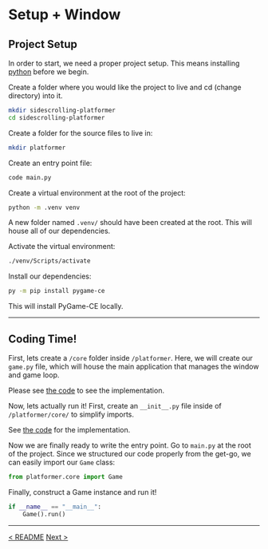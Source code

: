 # Setup + Window

## Project Setup

In order to start, we need a proper project setup. This means installing [python](http://python.org) before we begin.

Create a folder where you would like the project to live and cd (change directory) into it. 

```bash
mkdir sidescrolling-platformer
cd sidescrolling-platformer
```

Create a folder for the source files to live in:

```bash
mkdir platformer
```

Create an entry point file:

```bash
code main.py
```

Create a virtual environment at the root of the project:

```bash
python -m .venv venv
```

A new folder named `.venv/` should have been created at the root. This will house all of our dependencies.

Activate the virtual environment:

```bash
./venv/Scripts/activate
```

Install our dependencies:

```bash
py -m pip install pygame-ce
```

This will install PyGame-CE locally.
___
## Coding Time!

First, lets create a `/core` folder inside `/platformer`. Here, we will create our `game.py` file, which will house the main application that manages the window and game loop.

Please see [the code](../platformer/core/game.py) to see the implementation.

Now, lets actually run it! First, create an `__init__.py` file inside of `/platformer/core/` to simplify imports.

See [the code](../platformer/core/__init__.py) for the implementation.

Now we are finally ready to write the entry point. Go to `main.py` at the root of the project. Since we structured our code properly from the get-go, we can easily import our `Game` class:

```python
from platformer.core import Game
```

Finally, construct a Game instance and run it!

```python
if __name__ == "__main__":
	Game().run()
```
___

[< README](../README.md)
[Next >](./2.md)

